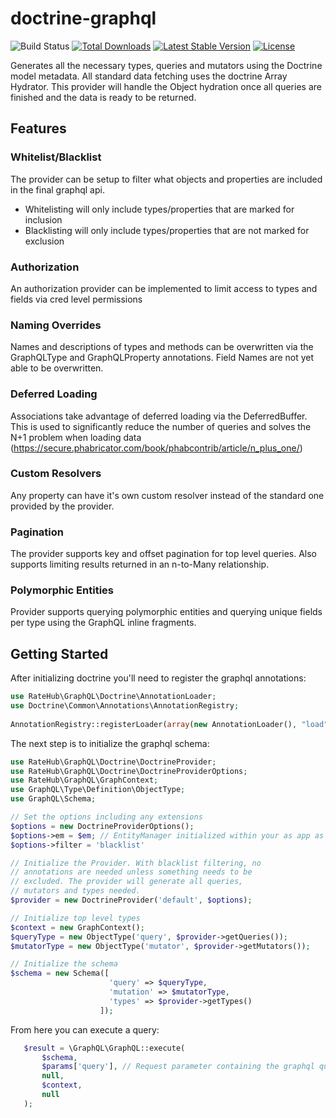 # doctrine-graphql 
![Build Status](https://travis-ci.org/ratehub/doctrine-graphql.svg?branch=master "Build Status")
[![Total Downloads](https://poser.pugx.org/ratehub/doctrine-graphql/downloads)](https://packagist.org/packages/ratehub/doctrine-graphql)
[![Latest Stable Version](https://poser.pugx.org/ratehub/doctrine-graphql/v/stable)](https://packagist.org/packages/ratehub/doctrine-graphql)
[![License](https://poser.pugx.org/ratehub/doctrine-graphql/license)](https://packagist.org/packages/ratehub/doctrine-graphql)

Generates all the necessary types, queries and mutators using the Doctrine
model metadata. All standard data fetching uses the doctrine Array Hydrator. This provider
will handle the Object hydration once all queries are finished and the data is ready to be returned.
 
## Features
 
### Whitelist/Blacklist 

 The provider can be setup to filter what objects and properties are included in the final graphql api.
 *  Whitelisting will only include types/properties that are marked for inclusion
 *  Blacklisting will only include types/properties that are not marked for exclusion

### Authorization			

 An authorization provider can be implemented to limit access to types and fields via cred level permissions 
 
### Naming Overrides 	

 Names and descriptions of types and methods can be overwritten via the GraphQLType and GraphQLProperty annotations. Field Names are not yet able to be overwritten.
 
### Deferred Loading	

 Associations take advantage of deferred loading via the DeferredBuffer. This is used to significantly   reduce the number of queries and solves the N+1 problem when
 loading data (https://secure.phabricator.com/book/phabcontrib/article/n_plus_one/)
 
### Custom Resolvers	

 Any property can have it's own custom resolver instead of the standard one provided
 by the provider.
 
### Pagination

 The provider supports key and offset pagination for top level queries. Also supports limiting
 results returned in an n-to-Many relationship.
 
### Polymorphic Entities	

 Provider supports querying polymorphic entities and querying unique fields per type
 using the GraphQL inline fragments.
 
## Getting Started
 
 After initializing doctrine you'll need to register
 the graphql annotations:
 
 ```php
 use RateHub\GraphQL\Doctrine\AnnotationLoader;
 use Doctrine\Common\Annotations\AnnotationRegistry;
  
 AnnotationRegistry::registerLoader(array(new AnnotationLoader(), "load"));
 ```
 
 The next step is to initialize the graphql schema:
 
 ```php
 use RateHub\GraphQL\Doctrine\DoctrineProvider;
 use RateHub\GraphQL\Doctrine\DoctrineProviderOptions;
 use RateHub\GraphQL\GraphContext;
 use GraphQL\Type\Definition\ObjectType;
 use GraphQL\Schema;
 
 // Set the options including any extensions
 $options = new DoctrineProviderOptions();
 $options->em = $em; // EntityManager initialized within your as app as needed
 $options->filter = 'blacklist'
 
 // Initialize the Provider. With blacklist filtering, no
 // annotations are needed unless something needs to be 
 // excluded. The provider will generate all queries, 
 // mutators and types needed.
 $provider = new DoctrineProvider('default', $options);
 
 // Initialize top level types
 $context = new GraphContext();
 $queryType = new ObjectType('query', $provider->getQueries());
 $mutatorType = new ObjectType('mutator', $provider->getMutators());
 
 // Initialize the schema
 $schema = new Schema([
                       'query' => $queryType,
                       'mutation' => $mutatorType,
                       'types' => $provider->getTypes()
                     ]);
 
 ```
 
 From here you can execute a query:
 
 ```php
    $result = \GraphQL\GraphQL::execute(
        $schema,
        $params['query'], // Request parameter containing the graphql query
        null,
        $context,
        null
    );
 ```
